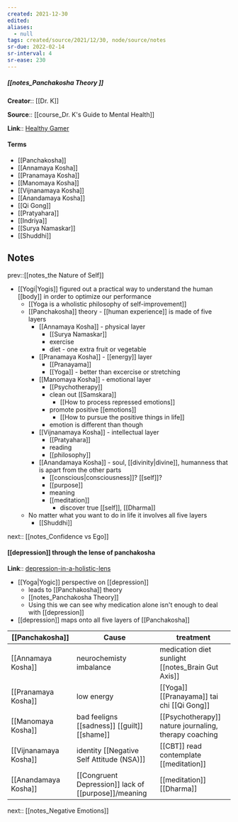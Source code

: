 ```yaml
---
created: 2021-12-30 
edited: 
aliases:
  - null
tags: created/source/2021/12/30, node/source/notes
sr-due: 2022-02-14
sr-interval: 4
sr-ease: 230
---
```


##### [[notes_Panchakosha Theory ]]

**Creator**:: [[Dr. K]]
 
**Source**:: [[course_Dr. K's Guide to Mental Health]]

**Link**:: [Healthy Gamer](https://coaching.healthygamer.gg/guide/lessons/panchakosha-theory)

#### Terms

- [[Panchakosha]]
- [[Annamaya Kosha]]
- [[Pranamaya Kosha]]
- [[Manomaya Kosha]]
- [[Vijnanamaya Kosha]]
- [[Anandamaya Kosha]]
- [[Qi Gong]]
- [[Pratyahara]]
- [[Indriya]]
- [[Surya Namaskar]]
- [[Shuddhi]]

## Notes

prev::[[notes_the Nature of Self]] 
- [[Yogi|Yogis]] figured out a practical way to understand the human [[body]] in order to optimize our performance
	- [[Yoga is a wholistic philosophy of self-improvement]]
	- [[Panchakosha]] theory - [[human experience]] is made of five layers
		- [[Annamaya Kosha]] - physical layer
			- [[Surya Namaskar]]
			- exercise
			- diet - one extra fruit or vegetable
		- [[Pranamaya Kosha]] - [[energy]] layer
			- [[Pranayama]]
			- [[Yoga]] - better than excercise or stretching
		- [[Manomaya Kosha]] - emotional layer
			- [[Psychotherapy]]
			- clean out [[Samskara]]
				- [[How to process repressed emotions]]
			- promote positive [[emotions]]
				- [[How to pursue the positive things in life]]
			- emotion is different than though
		- [[Vijnanamaya Kosha]] - intellectual layer
			- [[Pratyahara]]
			- reading
			- [[philosophy]]
		- [[Anandamaya Kosha]] - soul, [[divinity|divine]], humanness that is apart from the other parts
			- [[conscious|consciousness]]? [[self]]?
			- [[purpose]]
			- meaning
			- [[meditation]]
				- discover true [[self]], [[Dharma]]
	- No matter what you want to do in life it involves all five layers
		- [[Shuddhi]] 

next:: [[notes_Confidence vs Ego]]

#### [[depression]] through the lense of panchakosha

**Link**:: [depression-in-a-holistic-lens](https://coaching.healthygamer.gg/guide/lessons/depression-in-a-holistic-lens)

- [[Yoga|Yogic]] perspective on [[depression]]
	- leads to [[Panchakosha]] theory
	- [[notes_Panchakosha Theory]]
	- Using this we can see why medication alone isn't enough to deal with [[depression]]
- [[depression]] maps onto all five layers of [[Panchakosha]]

| [[Panchakosha]]       | Cause                                                | treatment                                             |
| --------------------- | ---------------------------------------------------- | ----------------------------------------------------- |
| [[Annamaya Kosha]]    | neurochemisty imbalance                              | medication diet sunlight [[notes_Brain Gut Axis]]     |
| [[Pranamaya Kosha]]   | low energy                                           | [[Yoga]] [[Pranayama]] tai chi [[Qi Gong]]            |
| [[Manomaya Kosha]]    | bad feeligns [[sadness]] [[guilt]] [[shame]]         | [[Psychotherapy]] nature journaling, therapy coaching |
| [[Vijnanamaya Kosha]] | identity [[Negative Self Attitude (NSA)]]            | [[CBT]] read contemplate [[meditation]]               |
| [[Anandamaya Kosha]]  | [[Congruent Depression]] lack of [[purpose]]/meaning | [[meditation]] [[Dharma]]                             |

next:: [[notes_Negative Emotions]]
